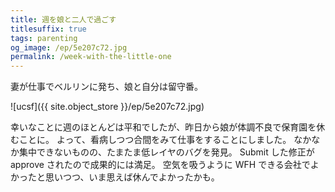```yaml
---
title: 週を娘と二人で過ごす
titlesuffix: true
tags: parenting
og_image: /ep/5e207c72.jpg
permalink: /week-with-the-little-one
---
```


妻が仕事でベルリンに発ち、娘と自分は留守番。

![ucsf]({{ site.object_store }}/ep/5e207c72.jpg)

幸いなことに週のほとんどは平和でしたが、昨日から娘が体調不良で保育園を休むことに。
よって、看病しつつ合間をみて仕事をすることにしました。
なかなか集中できないものの、たまたま低レイヤのバグを発見。
Submit した修正が approve されたので成果的には満足。
空気を吸うように WFH できる会社でよかったと思いつつ、いま思えば休んでよかったかも。
